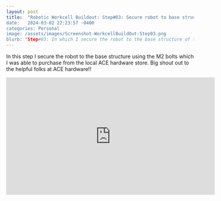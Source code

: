 ```yaml
---
layout: post
title:  "Robotic Workcell Buildout: Step#03: Secure robot to base structure of robotic workcell”
date:   2024-03-02 22:23:57 -0400
categories: Personal
image: /assets/images/Screenshot-WorkcellBuildOut-Step03.png
blurb: "Step#03: In which I secure the robot to the base structure of the robotic workcell..."
---
```


In this step I secure the robot to the base structure using the M2 bolts which I was able to purchase from the local ACE hardware store. Big shout out to the helpful folks at ACE hardware!!

<!-- Embed the YouTube video here -->
<div class="video-container">
<iframe width="560" height="315" src="https://www.youtube.com/embed/C5wmP4ESKaI?si=82XNa9LGL3L5Djz7" title="YouTube video player" frameborder="0" allow="accelerometer; autoplay; clipboard-write; encrypted-media; gyroscope; picture-in-picture; web-share" referrerpolicy="strict-origin-when-cross-origin" allowfullscreen></iframe>
</div>
